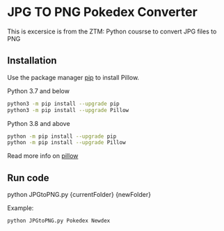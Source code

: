 # JPG TO PNG Pokedex Converter

This is excersice is from the ZTM: Python cousrse to convert JPG files to PNG

## Installation

Use the package manager [pip](https://pip.pypa.io/en/stable/) to install Pillow. 

Python 3.7 and below
```bash
python3 -m pip install --upgrade pip
python3 -m pip install --upgrade Pillow
```
Python 3.8 and above
```bash
python -m pip install --upgrade pip
python -m pip install --upgrade Pillow
```

Read more info on [pillow](https://pillow.readthedocs.io/en/stable/installation.html)

## Run code

python JPGtoPNG.py {currentFolder} {newFolder}

Example:
```
python JPGtoPNG.py Pokedex Newdex
```
